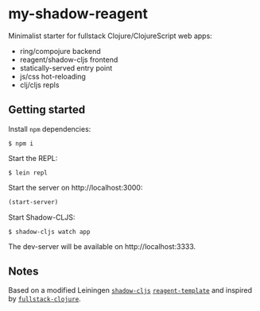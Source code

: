 # my-shadow-reagent

Minimalist starter for fullstack Clojure/ClojureScript web apps:

* ring/compojure backend
* reagent/shadow-cljs frontend
* statically-served entry point
* js/css hot-reloading
* clj/cljs repls

## Getting started

Install `npm` dependencies:

```
$ npm i
```

Start the REPL:

```
$ lein repl
```

Start the server on http://localhost:3000:

```clojure
(start-server)
```

Start Shadow-CLJS:

```
$ shadow-cljs watch app
```

The dev-server will be available on http://localhost:3333.

## Notes

Based on a modified Leiningen [`shadow-cljs`](https://github.com/thheller/shadow-cljs) 
[`reagent-template`](https://github.com/reagent-project/reagent-template) and inspired by 
[`fullstack-clojure`](https://github.com/tamizhvendan/fullstack-clojure).
